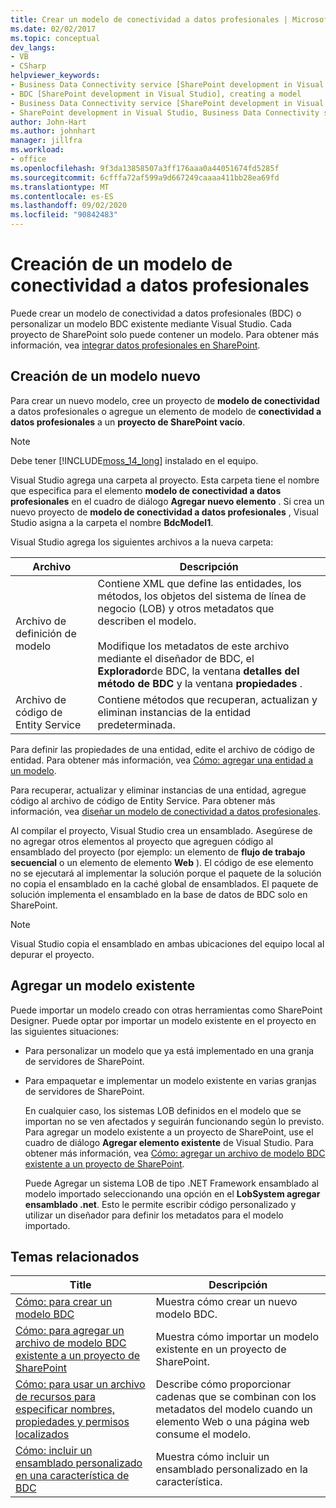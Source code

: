 ```yaml
---
title: Crear un modelo de conectividad a datos profesionales | Microsoft Docs
ms.date: 02/02/2017
ms.topic: conceptual
dev_langs:
- VB
- CSharp
helpviewer_keywords:
- Business Data Connectivity service [SharePoint development in Visual Studio], model
- BDC [SharePoint development in Visual Studio], creating a model
- Business Data Connectivity service [SharePoint development in Visual Studio], creating a model
- SharePoint development in Visual Studio, Business Data Connectivity service
author: John-Hart
ms.author: johnhart
manager: jillfra
ms.workload:
- office
ms.openlocfilehash: 9f3da13858507a3ff176aaa0a44051674fd5285f
ms.sourcegitcommit: 6cfffa72af599a9d667249caaaa411bb28ea69fd
ms.translationtype: MT
ms.contentlocale: es-ES
ms.lasthandoff: 09/02/2020
ms.locfileid: "90842483"
---
```

# <a name="create-a-business-data-connectivity-model"></a>Creación de un modelo de conectividad a datos profesionales
  Puede crear un modelo de conectividad a datos profesionales (BDC) o personalizar un modelo BDC existente mediante Visual Studio. Cada proyecto de SharePoint solo puede contener un modelo. Para obtener más información, vea [integrar datos profesionales en SharePoint](../sharepoint/integrating-business-data-into-sharepoint.md).

## <a name="create-a-new-model"></a>Creación de un modelo nuevo
 Para crear un nuevo modelo, cree un proyecto de **modelo de conectividad** a datos profesionales o agregue un elemento de modelo de **conectividad a datos profesionales** a un **proyecto de SharePoint vacío**.

> [!NOTE]
> Debe tener [!INCLUDE[moss_14_long](../sharepoint/includes/moss-14-long-md.md)] instalado en el equipo.

 Visual Studio agrega una carpeta al proyecto. Esta carpeta tiene el nombre que especifica para el elemento **modelo de conectividad a datos profesionales** en el cuadro de diálogo **Agregar nuevo elemento** . Si crea un nuevo proyecto de **modelo de conectividad a datos profesionales** , Visual Studio asigna a la carpeta el nombre **BdcModel1**.

 Visual Studio agrega los siguientes archivos a la nueva carpeta:

|Archivo|Descripción|
|----------|-----------------|
|Archivo de definición de modelo|Contiene XML que define las entidades, los métodos, los objetos del sistema de línea de negocio (LOB) y otros metadatos que describen el modelo.<br /><br /> Modifique los metadatos de este archivo mediante el diseñador de BDC, el **Explorador**de BDC, la ventana **detalles del método de BDC** y la ventana **propiedades** .|
|Archivo de código de Entity Service|Contiene métodos que recuperan, actualizan y eliminan instancias de la entidad predeterminada.|

 Para definir las propiedades de una entidad, edite el archivo de código de entidad. Para obtener más información, vea [Cómo: agregar una entidad a un modelo](../sharepoint/how-to-add-an-entity-to-a-model.md).

 Para recuperar, actualizar y eliminar instancias de una entidad, agregue código al archivo de código de Entity Service. Para obtener más información, vea [diseñar un modelo de conectividad a datos profesionales](../sharepoint/designing-a-business-data-connectivity-model.md).

 Al compilar el proyecto, Visual Studio crea un ensamblado. Asegúrese de no agregar otros elementos al proyecto que agreguen código al ensamblado del proyecto (por ejemplo: un elemento de **flujo de trabajo secuencial** o un elemento de elemento **Web** ). El código de ese elemento no se ejecutará al implementar la solución porque el paquete de la solución no copia el ensamblado en la caché global de ensamblados.  El paquete de solución implementa el ensamblado en la base de datos de BDC solo en SharePoint.

> [!NOTE]
> Visual Studio copia el ensamblado en ambas ubicaciones del equipo local al depurar el proyecto.

## <a name="add-an-existing-model"></a>Agregar un modelo existente
 Puede importar un modelo creado con otras herramientas como SharePoint Designer. Puede optar por importar un modelo existente en el proyecto en las siguientes situaciones:

- Para personalizar un modelo que ya está implementado en una granja de servidores de SharePoint.

- Para empaquetar e implementar un modelo existente en varias granjas de servidores de SharePoint.

  En cualquier caso, los sistemas LOB definidos en el modelo que se importan no se ven afectados y seguirán funcionando según lo previsto. Para agregar un modelo existente a un proyecto de SharePoint, use el cuadro de diálogo **Agregar elemento existente** de Visual Studio. Para obtener más información, vea [Cómo: agregar un archivo de modelo BDC existente a un proyecto de SharePoint](../sharepoint/how-to-add-an-existing-bdc-model-file-to-a-sharepoint-project.md).

  Puede Agregar un sistema LOB de tipo .NET Framework ensamblado al modelo importado seleccionando una opción en el **LobSystem agregar ensamblado .net**. Esto le permite escribir código personalizado y utilizar un diseñador para definir los metadatos para el modelo importado.

## <a name="related-topics"></a>Temas relacionados

|Title|Descripción|
|-----------|-----------------|
|[Cómo: para crear un modelo BDC](../sharepoint/how-to-create-a-bdc-model.md)|Muestra cómo crear un nuevo modelo BDC.|
|[Cómo: para agregar un archivo de modelo BDC existente a un proyecto de SharePoint](../sharepoint/how-to-add-an-existing-bdc-model-file-to-a-sharepoint-project.md)|Muestra cómo importar un modelo existente en un proyecto de SharePoint.|
|[Cómo: para usar un archivo de recursos para especificar nombres, propiedades y permisos localizados](../sharepoint/how-to-use-a-resource-file-to-specify-localized-names-properties-and-permissions.md)|Describe cómo proporcionar cadenas que se combinan con los metadatos del modelo cuando un elemento Web o una página web consume el modelo.|
|[Cómo: incluir un ensamblado personalizado en una característica de BDC](../sharepoint/how-to-include-a-custom-assembly-in-a-bdc-feature.md)|Muestra cómo incluir un ensamblado personalizado en la característica.|
